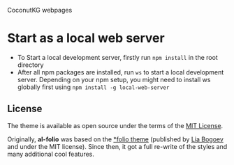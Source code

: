 CoconutKG webpages

# Start as a local web server
- To Start a local development server, firstly run ```npm install``` in the root directory
- After all npm packages are installed, run ```ws``` to start a local development server. Depending on your npm setup, you might need to install ws globally first using ```npm install -g local-web-server```



## License

The theme is available as open source under the terms of the [MIT License](https://opensource.org/licenses/MIT).

Originally, **al-folio** was based on the [\*folio theme](https://github.com/bogoli/-folio) (published by [Lia Bogoev](http://liabogoev.com) and under the MIT license).
Since then, it got a full re-write of the styles and many additional cool features.
